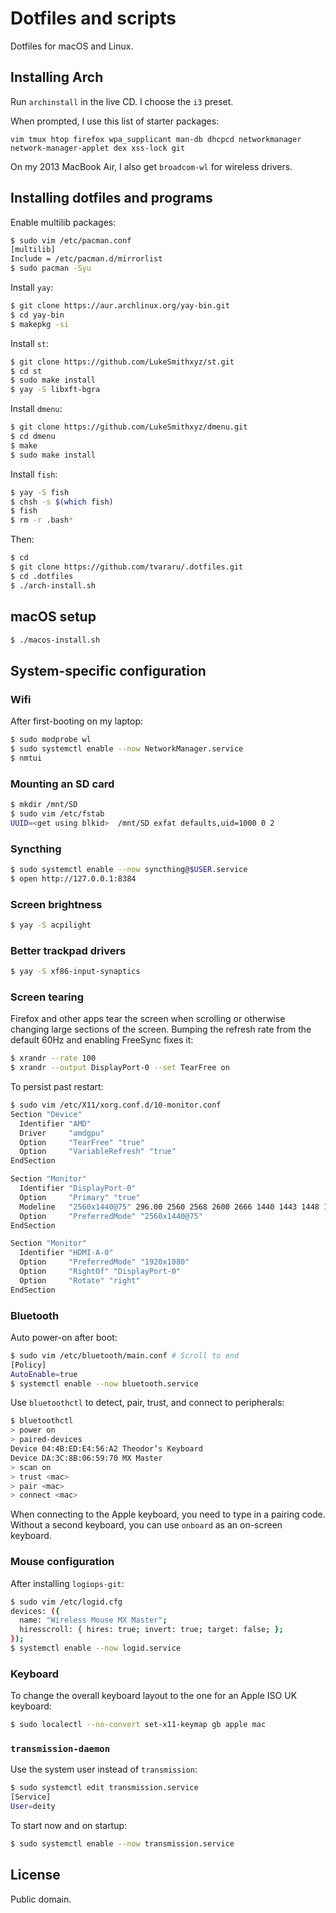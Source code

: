# Dotfiles and scripts

Dotfiles for macOS and Linux.

## Installing Arch

Run `archinstall` in the live CD. I choose the `i3` preset.

When prompted, I use this list of starter packages:

```
vim tmux htop firefox wpa_supplicant man-db dhcpcd networkmanager network-manager-applet dex xss-lock git
```

On my 2013 MacBook Air, I also get `broadcom-wl` for wireless drivers.

## Installing dotfiles and programs

Enable multilib packages:

```bash
$ sudo vim /etc/pacman.conf
[multilib]
Include = /etc/pacman.d/mirrorlist
$ sudo pacman -Syu
```

Install `yay`:

```bash
$ git clone https://aur.archlinux.org/yay-bin.git
$ cd yay-bin
$ makepkg -si
```

Install `st`:

```bash
$ git clone https://github.com/LukeSmithxyz/st.git
$ cd st
$ sudo make install
$ yay -S libxft-bgra
```

Install `dmenu`:

```bash
$ git clone https://github.com/LukeSmithxyz/dmenu.git
$ cd dmenu
$ make
$ sudo make install
```

Install `fish`:

```bash
$ yay -S fish
$ chsh -s $(which fish)
$ fish
$ rm -r .bash*
```

Then:

```bash
$ cd
$ git clone https://github.com/tvararu/.dotfiles.git
$ cd .dotfiles
$ ./arch-install.sh
```

## macOS setup

```bash
$ ./macos-install.sh
```

## System-specific configuration

### Wifi

After first-booting on my laptop:

```bash
$ sudo modprobe wl
$ sudo systemctl enable --now NetworkManager.service
$ nmtui
```

### Mounting an SD card

```bash
$ mkdir /mnt/SD
$ sudo vim /etc/fstab
UUID=<get using blkid>  /mnt/SD exfat defaults,uid=1000 0 2
```

### Syncthing

```bash
$ sudo systemctl enable --now syncthing@$USER.service
$ open http://127.0.0.1:8384
```

### Screen brightness

```bash
$ yay -S acpilight
```

### Better trackpad drivers

```bash
$ yay -S xf86-input-synaptics
```

### Screen tearing

Firefox and other apps tear the screen when scrolling or otherwise changing large sections of the screen. Bumping the refresh rate from the default 60Hz and enabling FreeSync fixes it:

```bash
$ xrandr --rate 100
$ xrandr --output DisplayPort-0 --set TearFree on
```

To persist past restart:

```bash
$ sudo vim /etc/X11/xorg.conf.d/10-monitor.conf
Section "Device"
  Identifier "AMD"
  Driver     "amdgpu"
  Option     "TearFree" "true"
  Option     "VariableRefresh" "true"
EndSection

Section "Monitor"
  Identifier "DisplayPort-0"
  Option     "Primary" "true"
  Modeline   "2560x1440@75" 296.00 2560 2568 2600 2666 1440 1443 1448 1481 +hsync -vsync
  Option     "PreferredMode" "2560x1440@75"
EndSection

Section "Monitor"
  Identifier "HDMI-A-0"
  Option     "PreferredMode" "1920x1080"
  Option     "RightOf" "DisplayPort-0"
  Option     "Rotate" "right"
EndSection
```

### Bluetooth

Auto power-on after boot:

```bash
$ sudo vim /etc/bluetooth/main.conf # Scroll to end
[Policy]
AutoEnable=true
$ systemctl enable --now bluetooth.service
```

Use `bluetoothctl` to detect, pair, trust, and connect to peripherals:

```bash
$ bluetoothctl
> power on
> paired-devices
Device 04:4B:ED:E4:56:A2 Theodor’s Keyboard
Device DA:3C:8B:06:59:70 MX Master
> scan on
> trust <mac>
> pair <mac>
> connect <mac>
```

When connecting to the Apple keyboard, you need to type in a pairing code. Without a second keyboard, you can use `onboard` as an on-screen keyboard.

### Mouse configuration

After installing `logiops-git`:

```bash
$ sudo vim /etc/logid.cfg
devices: ({
  name: "Wireless Mouse MX Master";
  hiresscroll: { hires: true; invert: true; target: false; };
});
$ systemctl enable --now logid.service
```

### Keyboard

To change the overall keyboard layout to the one for an Apple ISO UK keyboard:

```bash
$ sudo localectl --no-convert set-x11-keymap gb apple mac
```

### `transmission-daemon`

Use the system user instead of `transmission`:

```bash
$ sudo systemctl edit transmission.service
[Service]
User=deity
```

To start now and on startup:

```bash
$ sudo systemctl enable --now transmission.service
```

## License

Public domain.
